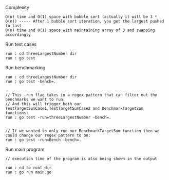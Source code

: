 Complexity

    O(n) time and O(1) space with bubble sort (actually it will be 3 * O(n)) ----- After 1 bubble sort iteration, you get the largest pushed to last
    O(n) time and O(1) space with maintaining array of 3 and swapping accordingly


Run test cases

    run : cd threeLargestNumber dir
    run : go test


Run benchmarking

    run : cd threeLargestNumber dir
    run : go test -bench=.
    
    
    // This -run flag takes in a regex pattern that can filter out the benchmarks we want to run.
    // And this will trigger both our TestTargetSumCase1,TestTargetSumCase2 and BenchmarkTargetSum functions:
    run : go test -run=threeLargestNumber -bench=.
    
    
    // If we wanted to only run our BenchmarkTargetSum function then we could change our regex pattern to be:
    run : go test -run=Bench -bench=.


Run main program

    // execution time of the program is also being shown in the output
    
    run : cd to root dir
    run : go run main.go

    
    
    
